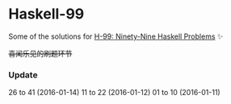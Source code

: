 
# Haskell-99

Some of the solutions for [H-99: Ninety-Nine Haskell Problems](https://wiki.haskell.org/H-99:_Ninety-Nine_Haskell_Problems) :sparkles:
<!-- ![HaskellwikiLogo](https://wiki.haskell.org/wikistatic/haskellwiki_logo.png) -->

~~喜闻乐见的刷题环节~~

### Update

26 to 41 (2016-01-14)
11 to 22 (2016-01-12)
01 to 10 (2016-01-11)
